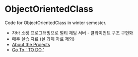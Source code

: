 # ObjectOrientedClass
Code for ObjectOrientedClass in winter semester.

- 자바 소켓 프로그래밍으로 멀티 채팅 서버 - 클라이언트 구조 구현화
- 매주 실습 자료 (실 과제 자료 제외) 
- <a href="https://github.com/Nuung/ObjectOrientedClass/tree/master/src"> About the Projects
- <a href="https://github.com/Nuung/ObjectOrientedClass/projects/1"> Go To ' TO DO ' </a>
